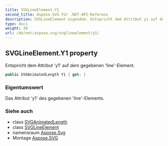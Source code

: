 ```yaml
---
title: SVGLineElement.Y1
second_title: Aspose.SVG für .NET-API-Referenz
description: SVGLineElement eigendom. Entspricht dem Attribut y1 auf dem gegebenen lineElement.
type: docs
weight: 30
url: /de/net/aspose.svg/svglineelement/y1/
---
```

## SVGLineElement.Y1 property

Entspricht dem Attribut 'y1' auf dem gegebenen 'line'-Element.

```csharp
public SVGAnimatedLength Y1 { get; }
```

### Eigentumswert

Das Attribut 'y1' des gegebenen 'line'-Elements.

### Siehe auch

* class [SVGAnimatedLength](../../../aspose.svg.datatypes/svganimatedlength/)
* class [SVGLineElement](../)
* namensraum [Aspose.Svg](../../svglineelement/)
* Montage [Aspose.SVG](../../../)


